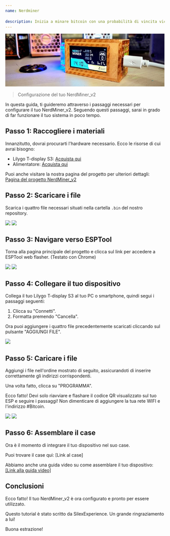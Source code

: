 ```yaml
---
name: Nerdminer

description: Inizia a minare bitcoin con una probabilità di vincita vicina allo 0%
---
```


![cover](assets/cover.jpeg)

> Configurazione del tuo NerdMiner_v2

In questa guida, ti guideremo attraverso i passaggi necessari per configurare il tuo NerdMiner_v2. Seguendo questi passaggi, sarai in grado di far funzionare il tuo sistema in poco tempo.

## Passo 1: Raccogliere i materiali

Innanzitutto, dovrai procurarti l'hardware necessario. Ecco le risorse di cui avrai bisogno:

- Lilygo T-display S3: [Acquista qui](https://lilygo.cc/products/t-display-s3)
- Alimentatore: [Acquista qui](https://amzn.eu/d/gIOot90)

Puoi anche visitare la nostra pagina del progetto per ulteriori dettagli: [Pagina del progetto NerdMiner_v2](http://github.com/BitMaker-hub/NerdMiner_v2)

## Passo 2: Scaricare i file

Scarica i quattro file necessari situati nella cartella `.bin` del nostro repository.

![](assets/screenshot1.jpeg)
![](assets/screenshot2.jpeg)

## Passo 3: Navigare verso ESPTool

Torna alla pagina principale del progetto e clicca sul link per accedere a ESPTool web flasher. (Testato con Chrome)

![](assets/screenshot3.jpeg)
![](assets/screenshot4.jpeg)

## Passo 4: Collegare il tuo dispositivo

Collega il tuo Lilygo T-display S3 al tuo PC o smartphone, quindi segui i passaggi seguenti:

1. Clicca su "Connetti".
2. Formatta premendo "Cancella".

Ora puoi aggiungere i quattro file precedentemente scaricati cliccando sul pulsante "AGGIUNGI FILE".

![](assets/screenshot5.jpeg)

## Passo 5: Caricare i file

Aggiungi i file nell'ordine mostrato di seguito, assicurandoti di inserire correttamente gli indirizzi corrispondenti.

Una volta fatto, clicca su "PROGRAMMA".

Ecco fatto! Devi solo riavviare e flashare il codice QR visualizzato sul tuo ESP e seguire i passaggi! Non dimenticare di aggiungere la tua rete WIFI e l'indirizzo #Bitcoin.

![](assets/screenshot6.jpeg)
![](assets/screenshot7.jpeg)

## Passo 6: Assemblare il case

Ora è il momento di integrare il tuo dispositivo nel suo case.

Puoi trovare il case qui: [Link al case]

Abbiamo anche una guida video su come assemblare il tuo dispositivo: [[Link alla guida video]](https://twitter.com/i/status/1652260344176189440)

## Conclusioni

Ecco fatto! Il tuo NerdMiner_v2 è ora configurato e pronto per essere utilizzato.

Questo tutorial è stato scritto da SilexExperience. Un grande ringraziamento a lui!

Buona estrazione!
